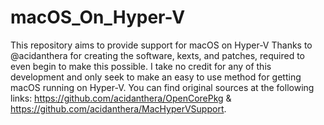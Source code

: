 # macOS_On_Hyper-V
This repository aims to provide support for macOS on Hyper-V
Thanks to @acidanthera for creating the software, kexts, and patches, required to even begin to make this possible. I take no credit for any of this development and only seek to make an easy to use method for getting macOS running on Hyper-V. You can find original sources at the following links: https://github.com/acidanthera/OpenCorePkg & https://github.com/acidanthera/MacHyperVSupport. 
